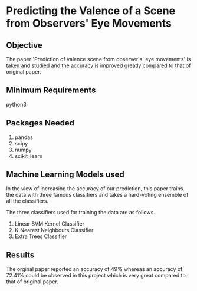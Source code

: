 # Predicting the Valence of a Scene from Observers' Eye Movements

Objective
------------
The paper 'Prediction of valence scene from observer's' eye movements' is taken and studied and the accuracy is improved greatly compared to that of original paper.


Minimum Requirements
---------------------
python3


Packages Needed
-----------------
1) pandas
2) scipy
3) numpy
4) scikit_learn


Machine Learning Models used
-----------------------------
In the view of increasing the accuracy of our prediction, this paper trains the data with three famous classifiers and takes a hard-voting ensemble of all the classifiers.

The three classifiers used for training the data are as follows.
1) Linear SVM Kernel Classifier
2) K-Nearest Neighbours Classifier
3) Extra Trees Classifier


Results
-----------
The orginal paper reported an accuracy of 49% whereas an accuracy of 72.41% could be observed in this project which is very great compared to that of original paper.

